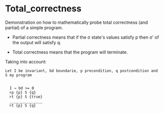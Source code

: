 # Total_correctness
Demonstration on how to mathematically probe total correctness (and partial) of a simple program.

* Partial correctness means that if the σ state's values satisfy p then σ' of the output will satisfy q.

* Total correctness means that the program will terminate.

Taking into account:

```
Let I be invariant, bd boundarie, p precondition, q postcondition and S my program


  I → bd >= 0
  ⊧p {p} S {q}
  ⊧t {p} S {true}
  _______________
  ⊧t {p} S {q}
```

